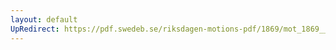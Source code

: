 ```yaml
---
layout: default
UpRedirect: https://pdf.swedeb.se/riksdagen-motions-pdf/1869/mot_1869__ak__00101/mot_1869__ak__00101_001.pdf
---
```

